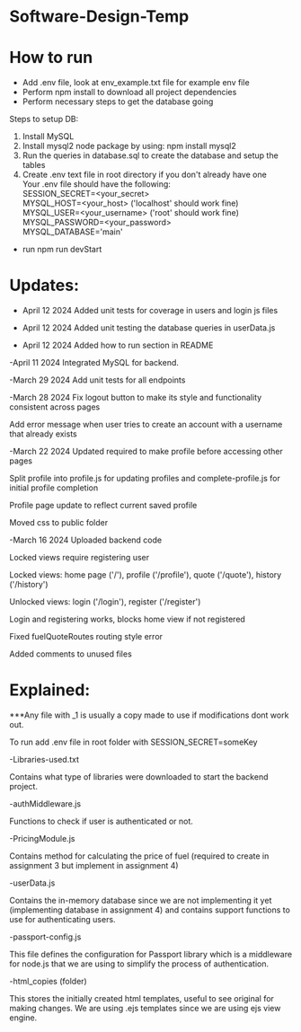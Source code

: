 # Software-Design-Temp

# How to run
- Add .env file, look at env_example.txt file for example env file
- Perform npm install to download all project dependencies
- Perform necessary steps to get the database going

Steps to setup DB:
1. Install MySQL  
2. Install mysql2 node package by using: npm install mysql2
3. Run the queries in database.sql to create the database and setup the tables  
4. Create .env text file in root directory if you don't already have one  
   Your .env file should have the following:  
   SESSION_SECRET=<your_secret>  
   MYSQL_HOST=<your_host>            ('localhost' should work fine)  
   MYSQL_USER=<your_username>        ('root' should work fine)  
   MYSQL_PASSWORD=<your_password>  
   MYSQL_DATABASE='main'  

- run npm run devStart 

# Updates:
- April 12 2024
Added unit tests for coverage in users and login js files

- April 12 2024
Added unit testing the database queries in userData.js 

- April 12 2024
Added how to run section in README

-April 11 2024
Integrated MySQL for backend.

-March 29 2024
Add unit tests for all endpoints

-March 28 2024
Fix logout button to make its style and functionality consistent across pages

Add error message when user tries to create an account with a username that already exists

-March 22 2024
Updated required to make profile before accessing other pages

Split profile into profile.js for updating profiles and complete-profile.js for initial profile completion

Profile page update to reflect current saved profile

Moved css to public folder



-March 16 2024
Uploaded backend code

Locked views require registering user

Locked views: home page ('/'), profile ('/profile'), quote ('/quote'), history ('/history')

Unlocked views: login ('/login'), register ('/register')

Login and registering works, blocks home view if not registered

Fixed fuelQuoteRoutes routing style error

Added comments to unused files


# Explained:

***Any file with _1 is usually a copy made to use if modifications dont work out.

To run add .env file in root folder with SESSION_SECRET=someKey

-Libraries-used.txt

Contains what type of libraries were downloaded to start the backend project.


-authMiddleware.js

Functions to check if user is authenticated or not.


-PricingModule.js

Contains method for calculating the price of fuel (required to create in assignment 3 but implement in assignment 4)


-userData.js

Contains the in-memory database since we are not implementing it yet (implementing database in assignment 4) and contains support functions to use for authenticating users.


-passport-config.js

This file defines the configuration for Passport library which is a middleware for node.js that we are using to simplify the process of authentication.


-html_copies (folder)

This stores the initially created html templates, useful to see original for making changes. We are using .ejs templates since we are using ejs view engine.

